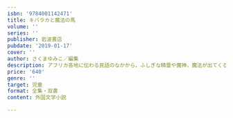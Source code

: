```yaml
---
isbn: '9784001142471'
title: キバラカと魔法の馬
volume: ''
series: ''
publisher: 岩波書店
pubdate: '2019-01-17'
cover: ''
author: さくまゆみこ／編集
description: アフリカ各地に伝わる民話のなかから，ふしぎな精霊や魔神，魔法が出てくるお話を集めたアンソロジー．
price: '640'
genre: ''
target: 児童
format: 全集・双書
content: 外国文学小説

---
```

